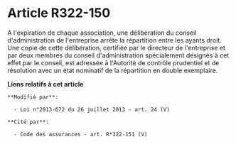 # Article R322-150

A l'expiration de chaque association, une délibération du conseil d'administration de l'entreprise arrête la répartition
entre les ayants droit. Une copie de cette délibération, certifiée par le directeur de l'entreprise et par deux membres du
conseil d'administration spécialement désignés à cet effet par le conseil, est adressée à l'Autorité de contrôle prudentiel
et de résolution avec un état nominatif de la répartition en double exemplaire.

**Liens relatifs à cet article**

	**Modifié par**:

	  - Loi n°2013-672 du 26 juillet 2013 - art. 24 (V)

	**Cité par**:

	  - Code des assurances - art. R*322-151 (V)
